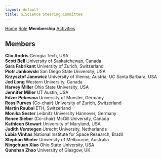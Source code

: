 ```yaml
---
layout: default
title: GIScience Steering Committee
---
```

[Home](index.html) [Role](role.html) **Membership** [Activities](activities.html)

## Members
**Clio Andris** Georgia Tech, USA  
**Scott Bell**	University of Saskatchewan, Canada  
**Sara Fabrikant**	University of Zurich, Switzerland  
**Piotr Jankowski**	San Diego State University, USA  
**Krzysztof Janowicz** 	University of Vienna, Austria; UC Santa Barbara, USA  
**Jed Long** Western University, Canada  
**Harvey Miller**	Ohio State University, USA  
**Jennifer Miller**	UT Austin, USA  
**Edzer Pebesma**	University of Munster, Germany  
**Ross Purves** (Co-chair)	University of Zurich, Switzerland  
**Martin Raubal**	ETH, Switzerland  
**Monika Sester**	Leibnitz University Hannover, Germany  
**Renee Sieber** (Co-chair)	McGill University, Canada  
**Kathleen Stewart**	University of Maryland, USA  
**Judith Verstegen**	Utrecht University, Netherlands  
**Lubia Vinhas** National Institute for Space Research, Brazil  
**Stephan Winter**	University of Melbourne, Australia  
**Ningchuan Xiao**	Ohio State University, USA  
**Qunshan Zhao** University of Glasgow, UK 

